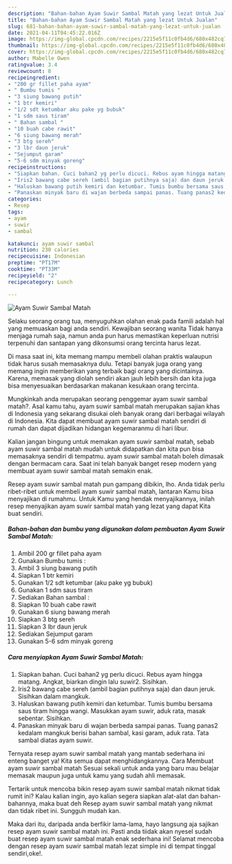 ```yaml
---
description: "Bahan-bahan Ayam Suwir Sambal Matah yang lezat Untuk Jualan"
title: "Bahan-bahan Ayam Suwir Sambal Matah yang lezat Untuk Jualan"
slug: 681-bahan-bahan-ayam-suwir-sambal-matah-yang-lezat-untuk-jualan
date: 2021-04-11T04:45:22.016Z
image: https://img-global.cpcdn.com/recipes/2215e5f11c0fb4d6/680x482cq70/ayam-suwir-sambal-matah-foto-resep-utama.jpg
thumbnail: https://img-global.cpcdn.com/recipes/2215e5f11c0fb4d6/680x482cq70/ayam-suwir-sambal-matah-foto-resep-utama.jpg
cover: https://img-global.cpcdn.com/recipes/2215e5f11c0fb4d6/680x482cq70/ayam-suwir-sambal-matah-foto-resep-utama.jpg
author: Mabelle Owen
ratingvalue: 3.4
reviewcount: 8
recipeingredient:
- "200 gr fillet paha ayam"
- " Bumbu tumis "
- "3 siung bawang putih"
- "1 btr kemiri"
- "1/2 sdt ketumbar aku pake yg bubuk"
- "1 sdm saus tiram"
- " Bahan sambal "
- "10 buah cabe rawit"
- "6 siung bawang merah"
- "3 btg sereh"
- "3 lbr daun jeruk"
- "Sejumput garam"
- "5-6 sdm minyak goreng"
recipeinstructions:
- "Siapkan bahan. Cuci bahan2 yg perlu dicuci. Rebus ayam hingga matang. Angkat, biarkan dingin lalu suwir2. Sisihkan."
- "Iris2 bawang cabe sereh (ambil bagian putihnya saja) dan daun jeruk. Sisihkan dalam mangkuk."
- "Haluskan bawang putih kemiri dan ketumbar. Tumis bumbu bersama saus tiram hingga wangi. Masukkan ayam suwir, aduk rata, masak sebentar. Sisihkan."
- "Panaskan minyak baru di wajan berbeda sampai panas. Tuang panas2 kedalam mangkuk berisi bahan sambal, kasi garam, aduk rata. Tata sambal diatas ayam suwir."
categories:
- Resep
tags:
- ayam
- suwir
- sambal

katakunci: ayam suwir sambal 
nutrition: 230 calories
recipecuisine: Indonesian
preptime: "PT17M"
cooktime: "PT33M"
recipeyield: "2"
recipecategory: Lunch

---
```



![Ayam Suwir Sambal Matah](https://img-global.cpcdn.com/recipes/2215e5f11c0fb4d6/680x482cq70/ayam-suwir-sambal-matah-foto-resep-utama.jpg)

Selaku seorang orang tua, menyuguhkan olahan enak pada famili adalah hal yang memuaskan bagi anda sendiri. Kewajiban seorang  wanita Tidak hanya menjaga rumah saja, namun anda pun harus memastikan keperluan nutrisi terpenuhi dan santapan yang dikonsumsi orang tercinta harus lezat.

Di masa  saat ini, kita memang mampu membeli olahan praktis walaupun tidak harus susah memasaknya dulu. Tetapi banyak juga orang yang memang ingin memberikan yang terbaik bagi orang yang dicintainya. Karena, memasak yang diolah sendiri akan jauh lebih bersih dan kita juga bisa menyesuaikan berdasarkan makanan kesukaan orang tercinta. 



Mungkinkah anda merupakan seorang penggemar ayam suwir sambal matah?. Asal kamu tahu, ayam suwir sambal matah merupakan sajian khas di Indonesia yang sekarang disukai oleh banyak orang dari berbagai wilayah di Indonesia. Kita dapat membuat ayam suwir sambal matah sendiri di rumah dan dapat dijadikan hidangan kegemaranmu di hari libur.

Kalian jangan bingung untuk memakan ayam suwir sambal matah, sebab ayam suwir sambal matah mudah untuk didapatkan dan kita pun bisa memasaknya sendiri di tempatmu. ayam suwir sambal matah boleh dimasak dengan bermacam cara. Saat ini telah banyak banget resep modern yang membuat ayam suwir sambal matah semakin enak.

Resep ayam suwir sambal matah pun gampang dibikin, lho. Anda tidak perlu ribet-ribet untuk membeli ayam suwir sambal matah, lantaran Kamu bisa menyajikan di rumahmu. Untuk Kamu yang hendak menyajikannya, inilah resep menyajikan ayam suwir sambal matah yang lezat yang dapat Kita buat sendiri.

<!--inarticleads1-->

##### Bahan-bahan dan bumbu yang digunakan dalam pembuatan Ayam Suwir Sambal Matah:

1. Ambil 200 gr fillet paha ayam
1. Gunakan  Bumbu tumis :
1. Ambil 3 siung bawang putih
1. Siapkan 1 btr kemiri
1. Gunakan 1/2 sdt ketumbar (aku pake yg bubuk)
1. Gunakan 1 sdm saus tiram
1. Sediakan  Bahan sambal :
1. Siapkan 10 buah cabe rawit
1. Gunakan 6 siung bawang merah
1. Siapkan 3 btg sereh
1. Siapkan 3 lbr daun jeruk
1. Sediakan Sejumput garam
1. Gunakan 5-6 sdm minyak goreng




<!--inarticleads2-->

##### Cara menyiapkan Ayam Suwir Sambal Matah:

1. Siapkan bahan. Cuci bahan2 yg perlu dicuci. Rebus ayam hingga matang. Angkat, biarkan dingin lalu suwir2. Sisihkan.
1. Iris2 bawang cabe sereh (ambil bagian putihnya saja) dan daun jeruk. Sisihkan dalam mangkuk.
1. Haluskan bawang putih kemiri dan ketumbar. Tumis bumbu bersama saus tiram hingga wangi. Masukkan ayam suwir, aduk rata, masak sebentar. Sisihkan.
1. Panaskan minyak baru di wajan berbeda sampai panas. Tuang panas2 kedalam mangkuk berisi bahan sambal, kasi garam, aduk rata. Tata sambal diatas ayam suwir.




Ternyata resep ayam suwir sambal matah yang mantab sederhana ini enteng banget ya! Kita semua dapat menghidangkannya. Cara Membuat ayam suwir sambal matah Sesuai sekali untuk anda yang baru mau belajar memasak maupun juga untuk kamu yang sudah ahli memasak.

Tertarik untuk mencoba bikin resep ayam suwir sambal matah nikmat tidak rumit ini? Kalau kalian ingin, ayo kalian segera siapkan alat-alat dan bahan-bahannya, maka buat deh Resep ayam suwir sambal matah yang nikmat dan tidak ribet ini. Sungguh mudah kan. 

Maka dari itu, daripada anda berfikir lama-lama, hayo langsung aja sajikan resep ayam suwir sambal matah ini. Pasti anda tiidak akan nyesel sudah buat resep ayam suwir sambal matah enak sederhana ini! Selamat mencoba dengan resep ayam suwir sambal matah lezat simple ini di tempat tinggal sendiri,oke!.

